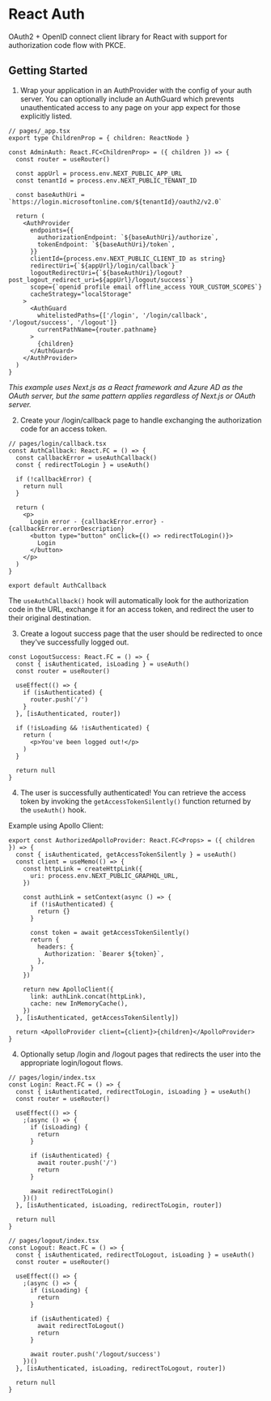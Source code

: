 # React Auth

OAuth2 + OpenID connect client library for React with support for authorization code flow with PKCE.

## Getting Started
1. Wrap your application in an AuthProvider with the config of your auth server. You can optionally include an AuthGuard which prevents unauthenticated access to any page on your app expect for those explicitly listed.

```tsx
// pages/_app.tsx
export type ChildrenProp = { children: ReactNode }

const AdminAuth: React.FC<ChildrenProp> = ({ children }) => {
  const router = useRouter()

  const appUrl = process.env.NEXT_PUBLIC_APP_URL
  const tenantId = process.env.NEXT_PUBLIC_TENANT_ID
  
  const baseAuthUri = `https://login.microsoftonline.com/${tenantId}/oauth2/v2.0`

  return (
    <AuthProvider
      endpoints={{
        authorizationEndpoint: `${baseAuthUri}/authorize`,
        tokenEndpoint: `${baseAuthUri}/token`,
      }}
      clientId={process.env.NEXT_PUBLIC_CLIENT_ID as string}
      redirectUri={`${appUrl}/login/callback`}
      logoutRedirectUri={`${baseAuthUri}/logout?post_logout_redirect_uri=${appUrl}/logout/success`}
      scope={`openid profile email offline_access YOUR_CUSTOM_SCOPES`}
      cacheStrategy="localStorage"
    >
      <AuthGuard
        whitelistedPaths={['/login', '/login/callback', '/logout/success', '/logout']}
        currentPathName={router.pathname}
      >
        {children}
      </AuthGuard>
    </AuthProvider>
  )
}
```
*This example uses Next.js as a React framework and Azure AD as the OAuth server, but the same pattern applies regardless of Next.js or OAuth server.*

2. Create your /login/callback page to handle exchanging the authorization code for an access token.
```tsx
// pages/login/callback.tsx
const AuthCallback: React.FC = () => {
  const callbackError = useAuthCallback()
  const { redirectToLogin } = useAuth()

  if (!callbackError) {
    return null
  }

  return (
    <p>
      Login error - {callbackError.error} - {callbackError.errorDescription}
      <button type="button" onClick={() => redirectToLogin()}>
        Login
      </button>
    </p>
  )
}

export default AuthCallback
```

The `useAuthCallback()` hook will automatically look for the authorization code in the URL, exchange it for an access token, and redirect the user to their original destination.

3. Create a logout success page that the user should be redirected to once they've successfully logged out.
```tsx
const LogoutSuccess: React.FC = () => {
  const { isAuthenticated, isLoading } = useAuth()
  const router = useRouter()

  useEffect(() => {
    if (isAuthenticated) {
      router.push('/')
    }
  }, [isAuthenticated, router])

  if (!isLoading && !isAuthenticated) {
    return (
      <p>You've been logged out!</p>
    )
  }

  return null
}
```

4. The user is successfully authenticated! You can retrieve the access token by invoking the `getAccessTokenSilently()` function returned by the `useAuth()` hook.

Example using Apollo Client:
```tsx
export const AuthorizedApolloProvider: React.FC<Props> = ({ children }) => {
  const { isAuthenticated, getAccessTokenSilently } = useAuth()
  const client = useMemo(() => {
    const httpLink = createHttpLink({
      uri: process.env.NEXT_PUBLIC_GRAPHQL_URL,
    })

    const authLink = setContext(async () => {
      if (!isAuthenticated) {
        return {}
      }

      const token = await getAccessTokenSilently()
      return {
        headers: {
          Authorization: `Bearer ${token}`,
        },
      }
    })

    return new ApolloClient({
      link: authLink.concat(httpLink),
      cache: new InMemoryCache(),
    })
  }, [isAuthenticated, getAccessTokenSilently])

  return <ApolloProvider client={client}>{children}</ApolloProvider>
}
```

4. Optionally setup /login and /logout pages that redirects the user into the appropriate login/logout flows.
```tsx
// pages/login/index.tsx
const Login: React.FC = () => {
  const { isAuthenticated, redirectToLogin, isLoading } = useAuth()
  const router = useRouter()

  useEffect(() => {
    ;(async () => {
      if (isLoading) {
        return
      }

      if (isAuthenticated) {
        await router.push('/')
        return
      }

      await redirectToLogin()
    })()
  }, [isAuthenticated, isLoading, redirectToLogin, router])

  return null
}
```

```tsx
// pages/logout/index.tsx
const Logout: React.FC = () => {
  const { isAuthenticated, redirectToLogout, isLoading } = useAuth()
  const router = useRouter()

  useEffect(() => {
    ;(async () => {
      if (isLoading) {
        return
      }

      if (isAuthenticated) {
        await redirectToLogout()
        return
      }

      await router.push('/logout/success')
    })()
  }, [isAuthenticated, isLoading, redirectToLogout, router])

  return null
}
```

